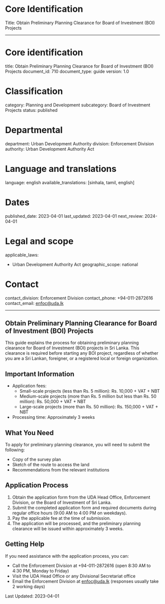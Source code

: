# Core Identification
Title: Obtain Preliminary Planning Clearance for Board of Investment (BOI) Projects

---
# Core identification
title: Obtain Preliminary Planning Clearance for Board of Investment (BOI) Projects
document_id: 710
document_type: guide
version: 1.0

# Classification
category: Planning and Development
subcategory: Board of Investment Projects
status: published

# Departmental
department: Urban Development Authority
division: Enforcement Division
authority: Urban Development Authority Act

# Language and translations
language: english
available_translations: [sinhala, tamil, english]

# Dates
published_date: 2023-04-01
last_updated: 2023-04-01
next_review: 2024-04-01

# Legal and scope
applicable_laws:
 - Urban Development Authority Act
geographic_scope: national

# Contact
contact_division: Enforcement Division
contact_phone: +94-011-2872616
contact_email: enfoc@uda.lk

---

## Obtain Preliminary Planning Clearance for Board of Investment (BOI) Projects

This guide explains the process for obtaining preliminary planning clearance for Board of Investment (BOI) projects in Sri Lanka. This clearance is required before starting any BOI project, regardless of whether you are a Sri Lankan, foreigner, or a registered local or foreign organization.

## Important Information

- Application fees:
    - Small-scale projects (less than Rs. 5 million): Rs. 10,000 + VAT + NBT
    - Medium-scale projects (more than Rs. 5 million but less than Rs. 50 million): Rs. 50,000 + VAT + NBT
    - Large-scale projects (more than Rs. 50 million): Rs. 150,000 + VAT + NBT
- Processing time: Approximately 3 weeks

## What You Need

To apply for preliminary planning clearance, you will need to submit the following:
- Copy of the survey plan
- Sketch of the route to access the land
- Recommendations from the relevant institutions

## Application Process

1. Obtain the application form from the UDA Head Office, Enforcement Division, or the Board of Investment of Sri Lanka.
2. Submit the completed application form and required documents during regular office hours (9:00 AM to 4:00 PM on weekdays).
3. Pay the applicable fee at the time of submission.
4. The application will be processed, and the preliminary planning clearance will be issued within approximately 3 weeks.

## Getting Help

If you need assistance with the application process, you can:
- Call the Enforcement Division at +94-011-2872616 (open 8:30 AM to 4:30 PM, Monday to Friday)
- Visit the UDA Head Office or any Divisional Secretariat office
- Email the Enforcement Division at enfoc@uda.lk (responses usually take 2 working days)

Last Updated: 2023-04-01